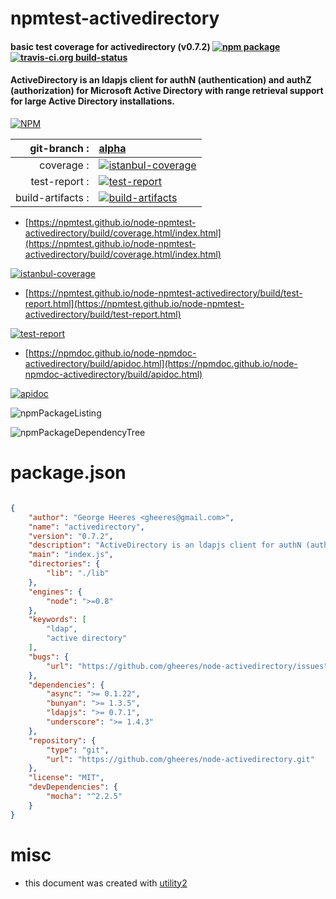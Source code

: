 # npmtest-activedirectory

#### basic test coverage for  activedirectory (v0.7.2)  [![npm package](https://img.shields.io/npm/v/npmtest-activedirectory.svg?style=flat-square)](https://www.npmjs.org/package/npmtest-activedirectory) [![travis-ci.org build-status](https://api.travis-ci.org/npmtest/node-npmtest-activedirectory.svg)](https://travis-ci.org/npmtest/node-npmtest-activedirectory)

#### ActiveDirectory is an ldapjs client for authN (authentication) and authZ (authorization) for Microsoft Active Directory with range retrieval support for large Active Directory installations.

[![NPM](https://nodei.co/npm/activedirectory.png?downloads=true&downloadRank=true&stars=true)](https://www.npmjs.com/package/activedirectory)

| git-branch : | [alpha](https://github.com/npmtest/node-npmtest-activedirectory/tree/alpha)|
|--:|:--|
| coverage : | [![istanbul-coverage](https://npmtest.github.io/node-npmtest-activedirectory/build/coverage.badge.svg)](https://npmtest.github.io/node-npmtest-activedirectory/build/coverage.html/index.html)|
| test-report : | [![test-report](https://npmtest.github.io/node-npmtest-activedirectory/build/test-report.badge.svg)](https://npmtest.github.io/node-npmtest-activedirectory/build/test-report.html)|
| build-artifacts : | [![build-artifacts](https://npmtest.github.io/node-npmtest-activedirectory/glyphicons_144_folder_open.png)](https://github.com/npmtest/node-npmtest-activedirectory/tree/gh-pages/build)|

- [https://npmtest.github.io/node-npmtest-activedirectory/build/coverage.html/index.html](https://npmtest.github.io/node-npmtest-activedirectory/build/coverage.html/index.html)

[![istanbul-coverage](https://npmtest.github.io/node-npmtest-activedirectory/build/screenCapture.buildCi.browser.%252Ftmp%252Fbuild%252Fcoverage.lib.html.png)](https://npmtest.github.io/node-npmtest-activedirectory/build/coverage.html/index.html)

- [https://npmtest.github.io/node-npmtest-activedirectory/build/test-report.html](https://npmtest.github.io/node-npmtest-activedirectory/build/test-report.html)

[![test-report](https://npmtest.github.io/node-npmtest-activedirectory/build/screenCapture.buildCi.browser.%252Ftmp%252Fbuild%252Ftest-report.html.png)](https://npmtest.github.io/node-npmtest-activedirectory/build/test-report.html)

- [https://npmdoc.github.io/node-npmdoc-activedirectory/build/apidoc.html](https://npmdoc.github.io/node-npmdoc-activedirectory/build/apidoc.html)

[![apidoc](https://npmdoc.github.io/node-npmdoc-activedirectory/build/screenCapture.buildCi.browser.%252Ftmp%252Fbuild%252Fapidoc.html.png)](https://npmdoc.github.io/node-npmdoc-activedirectory/build/apidoc.html)

![npmPackageListing](https://npmtest.github.io/node-npmtest-activedirectory/build/screenCapture.npmPackageListing.svg)

![npmPackageDependencyTree](https://npmtest.github.io/node-npmtest-activedirectory/build/screenCapture.npmPackageDependencyTree.svg)



# package.json

```json

{
    "author": "George Heeres <gheeres@gmail.com>",
    "name": "activedirectory",
    "version": "0.7.2",
    "description": "ActiveDirectory is an ldapjs client for authN (authentication) and authZ (authorization) for Microsoft Active Directory with range retrieval support for large Active Directory installations.",
    "main": "index.js",
    "directories": {
        "lib": "./lib"
    },
    "engines": {
        "node": ">=0.8"
    },
    "keywords": [
        "ldap",
        "active directory"
    ],
    "bugs": {
        "url": "https://github.com/gheeres/node-activedirectory/issues"
    },
    "dependencies": {
        "async": ">= 0.1.22",
        "bunyan": ">= 1.3.5",
        "ldapjs": ">= 0.7.1",
        "underscore": ">= 1.4.3"
    },
    "repository": {
        "type": "git",
        "url": "https://github.com/gheeres/node-activedirectory.git"
    },
    "license": "MIT",
    "devDependencies": {
        "mocha": "^2.2.5"
    }
}
```



# misc
- this document was created with [utility2](https://github.com/kaizhu256/node-utility2)
